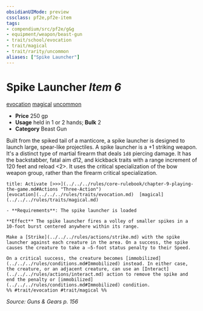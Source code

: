 ```yaml
---
obsidianUIMode: preview
cssclass: pf2e,pf2e-item
tags:
- compendium/src/pf2e/g&g
- equipment/weapon/beast-gun
- trait/school/evocation
- trait/magical
- trait/rarity/uncommon
aliases: ["Spike Launcher"]
---
```

# Spike Launcher *Item 6*  
[evocation](evocation.md)  [magical](magical.md)  [uncommon](uncommon.md)  

- **Price** 250 gp
- **Usage** held in 1 or 2 hands; **Bulk** 2
- **Category** Beast Gun

Built from the spiked tail of a manticore, a spike launcher is designed to launch large, spear-like projectiles. A spike launcher is a +1 striking weapon. It's a distinct type of martial firearm that deals `1d8` piercing damage. It has the backstabber, fatal aim d12, and kickback traits with a range increment of 120 feet and reload <2>. It uses the critical specialization of the bow weapon group, rather than the firearm critical specialization.

```ad-embed-ability
title: Activate [>>>](../../../rules/core-rulebook/chapter-9-playing-the-game.md#Actions "Three-Action")
[evocation](../../../rules/traits/evocation.md)  [magical](../../../rules/traits/magical.md)  

- **Requirements**: The spike launcher is loaded

**Effect** The spike launcher fires a volley of smaller spikes in a 10-foot burst centered anywhere within its range.

Make a [Strike](../../../rules/actions/strike.md) with the spike launcher against each creature in the area. On a success, the spike causes the creature to take a –5-foot status penalty to their Speed.

On a critical success, the creature becomes [immobilized](../../../rules/conditions.md#Immobilized) instead. In either case, the creature, or an adjacent creature, can use an [Interact](../../../rules/actions/interact.md) action to remove the spike and end the penalty or [immobilized](../../../rules/conditions.md#Immobilized) condition.  
%% #trait/evocation #trait/magical %%
```

*Source: Guns & Gears p. 156*
